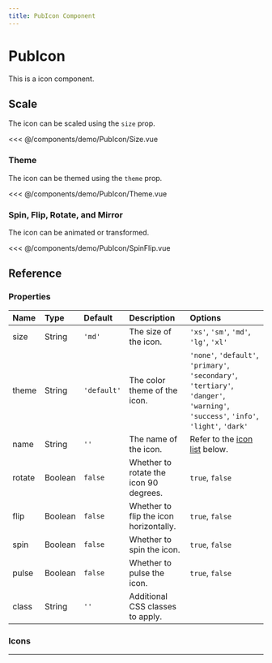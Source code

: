```yaml
---
title: PubIcon Component
---
```


<script setup>
import Size from './demo/PubIcon/Size.vue';
import Theme from './demo/PubIcon/Theme.vue';
import DisplayIcon from './demo/PubIcon/DisplayIcon.vue';
import SpinFlip from './demo/PubIcon/SpinFlip.vue';
</script>

# PubIcon

This is a icon component.

## Scale

The icon can be scaled using the `size` prop.

<demo-container>
  <Size/>
</demo-container>

<<< @/components/demo/PubIcon/Size.vue

### Theme

The icon can be themed using the `theme` prop.

<demo-container>
  <Theme/>
</demo-container>

<<< @/components/demo/PubIcon/Theme.vue

### Spin, Flip, Rotate, and Mirror

The icon can be animated or transformed.
<demo-container>
<SpinFlip/>
</demo-container>

<<< @/components/demo/PubIcon/SpinFlip.vue


## Reference

### Properties

| Name | Type | Default | Description | Options |
| :--- | :--- | :--- | :--- | :--- |
| size | String | `'md'` | The size of the icon. | `'xs'`, `'sm'`, `'md'`, `'lg'`, `'xl'` |
| theme | String | `'default'` | The color theme of the icon. | `'none'`, `'default'`, `'primary'`, `'secondary'`, `'tertiary'`, `'danger'`, `'warning'`, `'success'`, `'info'`, `'light'`, `'dark'` |
| name | String | `''` | The name of the icon. | Refer to the [icon list](#icons) below. |
|rotate | Boolean | `false` | Whether to rotate the icon 90 degrees. | `true`, `false` |
|flip | Boolean | `false` | Whether to flip the icon horizontally. | `true`, `false` |
|spin | Boolean | `false` | Whether to spin the icon. | `true`, `false` |
|pulse | Boolean | `false` | Whether to pulse the icon. | `true`, `false` |
| class | String | `''` | Additional CSS classes to apply. | |

### Icons

<demo-container>
  <DisplayIcon name="alert"/>
  <DisplayIcon name="alert-circle"/>
  <DisplayIcon name="close"/>
  <DisplayIcon name="close-circle"/>
  <DisplayIcon name="check"/>
  <DisplayIcon name="check-circle"/>
  <DisplayIcon name="info"/>
  <DisplayIcon name="info-circle"/>
  <DisplayIcon name="plus"/>
  <DisplayIcon name="plus-circle"/>
  <DisplayIcon name="minus"/>
  <DisplayIcon name="minus-circle"/>
  <hr/>
  <DisplayIcon name="cart"/>
</demo-container>
